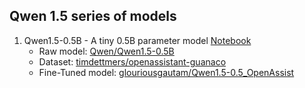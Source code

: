 ## Qwen 1.5 series of models

1. Qwen1.5-0.5B - A tiny 0.5B parameter model [Notebook](./glouriousgautam/Qwen1.5-0.5_OpenAssist)
   - Raw model: [Qwen/Qwen1.5-0.5B](https://huggingface.co/Qwen/Qwen1.5-0.5B)
   - Dataset: [timdettmers/openassistant-guanaco](https://huggingface.co/datasets/timdettmers/openassistant-guanaco)
   - Fine-Tuned model: [glouriousgautam/Qwen1.5-0.5_OpenAssist](https://huggingface.co/glouriousgautam/Qwen1.5-0.5_OpenAssist)
